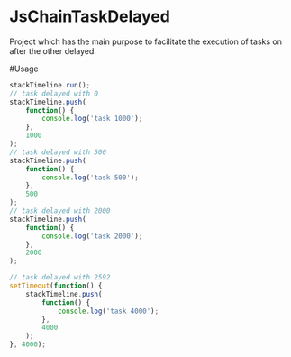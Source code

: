 # JsChainTaskDelayed
Project which has the main purpose to facilitate the  execution of tasks on after the other delayed.

#Usage
````javascript
stackTimeline.run();
// task delayed with 0
stackTimeline.push(
    function() {
        console.log('task 1000');
    },
    1000
);
// task delayed with 500
stackTimeline.push(
    function() {
        console.log('task 500');
    },
    500
);
// task delayed with 2000
stackTimeline.push(
    function() {
        console.log('task 2000');
    },
    2000
);

// task delayed with 2592
setTimeout(function() {
    stackTimeline.push(
        function() {
            console.log('task 4000');
        },
        4000
    );
}, 4000);
````
